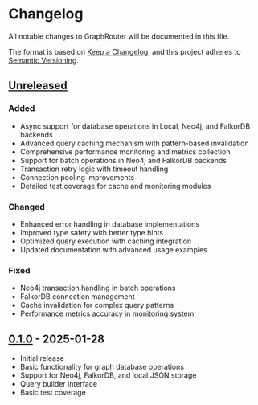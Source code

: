 # Changelog

All notable changes to GraphRouter will be documented in this file.

The format is based on [Keep a Changelog](https://keepachangelog.com/en/1.0.0/),
and this project adheres to [Semantic Versioning](https://semver.org/spec/v2.0.0.html).

## [Unreleased]

### Added
- Async support for database operations in Local, Neo4j, and FalkorDB backends
- Advanced query caching mechanism with pattern-based invalidation
- Comprehensive performance monitoring and metrics collection
- Support for batch operations in Neo4j and FalkorDB backends
- Transaction retry logic with timeout handling
- Connection pooling improvements
- Detailed test coverage for cache and monitoring modules

### Changed
- Enhanced error handling in database implementations
- Improved type safety with better type hints
- Optimized query execution with caching integration
- Updated documentation with advanced usage examples

### Fixed
- Neo4j transaction handling in batch operations
- FalkorDB connection management
- Cache invalidation for complex query patterns
- Performance metrics accuracy in monitoring system

## [0.1.0] - 2025-01-28
- Initial release
- Basic functionality for graph database operations
- Support for Neo4j, FalkorDB, and local JSON storage
- Query builder interface
- Basic test coverage

[Unreleased]: https://github.com/graphrouter/graphrouter/compare/v0.1.0...HEAD
[0.1.0]: https://github.com/graphrouter/graphrouter/releases/tag/v0.1.0